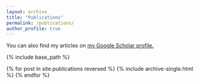 ```yaml
---
layout: archive
title: "Publications"
permalink: /publications/
author_profile: true
---
```



You can also find my articles on <u><a href="https://scholar.google.com.ar/citations?user=FTHzyOEAAAAJ">my Google Scholar profile</a>.</u>


{% include base_path %}

{% for post in site.publications reversed %}
  {% include archive-single.html %}
{% endfor %}
